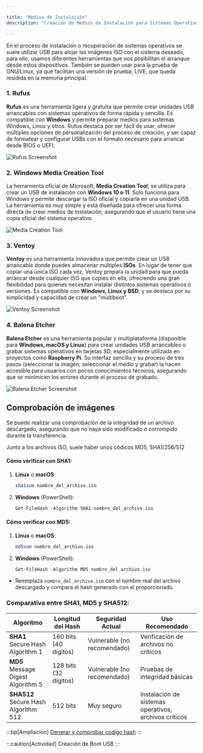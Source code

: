 ```yaml
---

title: "Medios de Instalación"
description: "Creación de Medios de Instalación para Sistemas Operativos"

---
```


En el proceso de instalación o recuperación de sistemas operativos se suele utilizar USB para alojar las imágenes ISO con el sistema deseado, para ello, usamos diferentes herramientas que nos posibilitan el arranque desde estos dispositivos. También se pueden usar para la prueba de GNU/Linux, ya que facilitan una versión de prueba, LIVE, que queda residida en la memoria principal.

### **1. Rufus**

**Rufus** es una herramienta ligera y gratuita que permite crear unidades USB arrancables con sistemas operativos de forma rápida y sencilla. Es compatible con **Windows** y permite preparar medios para sistemas Windows, Linux y otros. Rufus destaca por ser fácil de usar, ofrecer múltiples opciones de personalización del proceso de creación, y ser capaz de formatear y configurar USBs con el formato necesario para arrancar desde BIOS o UEFI.

![Rufus Screenshot](https://www.muycomputer.com/wp-content/uploads/2024/01/Rufus_4.4_2.jpg)

### **2. Windows Media Creation Tool**
La herramienta oficial de Microsoft, **Media Creation Tool**, se utiliza para crear un USB de instalación con **Windows 10 o 11**. Solo funciona para Windows y permite descargar la ISO oficial y copiarla en una unidad USB. La herramienta es muy simple y está diseñada para ofrecer una forma directa de crear medios de instalación, asegurando que el usuario tiene una copia oficial del sistema operativo.

![Media Creation Tool](https://i.pcmag.com/imagery/articles/03QnHC6QB3gY2bDJffjcQfT-17..v1633982627.jpg)

### **3. Ventoy**
**Ventoy** es una herramienta innovadora que permite crear un USB arrancable donde puedes almacenar múltiples **ISOs**. En lugar de tener que copiar una única ISO cada vez, Ventoy prepara la unidad para que pueda arrancar desde cualquier ISO que copies en ella, ofreciendo una gran flexibilidad para quienes necesitan instalar distintos sistemas operativos o versiones. Es compatible con **Windows, Linux y BSD**, y se destaca por su simplicidad y capacidad de crear un "multiboot".

![Ventoy Screenshot](https://i.ytimg.com/vi/2ArBuQMsk9U/maxresdefault.jpg)

### **4. Balena Etcher**
**Balena Etcher** es una herramienta popular y multiplataforma (disponible para **Windows, macOS y Linux**) para crear unidades USB arrancables o grabar sistemas operativos en tarjetas SD, especialmente utilizada en proyectos como **Raspberry Pi**. Su interfaz sencilla y su proceso de tres pasos (seleccionar la imagen, seleccionar el medio y grabar) la hacen accesible para usuarios con pocos conocimientos técnicos, asegurando que se minimicen los errores durante el proceso de grabado.

![Balena Etcher Screenshot](https://img.utdstc.com/screen/482/355/482355a38061f7f7e2c94a1f556c847a550c4c647ecaedc5ceb3237d15b64f91:600)


## Comprobación de imágenes

Se puede realizar una comprobación de la integridad de un archivo descargado, asegurando que no haya sido modificado o corrompido durante la transferencia.

Junto a los archivos ISO, suele haber unos códicos MD5, SHA1/256/512

#### Cómo verificar con SHA1:

1. **Linux** o **macOS**:

   ```sh frame="none"
   sha1sum nombre_del_archivo.iso
   ```

2. **Windows** (PowerShell):

   ```powershell frame="none"
   Get-FileHash -Algorithm SHA1 nombre_del_archivo.iso
   ```

#### Cómo verificar con MD5:

1. **Linux** o **macOS**:

   ```sh frame="none"
   md5sum nombre_del_archivo.iso
   ```

2. **Windows** (PowerShell):

   ```powershell frame="none"
   Get-FileHash -Algorithm MD5 nombre_del_archivo.iso
   ```

- Reemplaza `nombre_del_archivo.iso` con el nombre real del archivo descargado y compara el hash generado con el proporcionado.

### **Comparativa entre SHA1, MD5 y SHA512**:

| **Algoritmo** | **Longitud del Hash** | **Seguridad Actual**      | **Uso Recomendado**                  |
|---------------|-----------------------|---------------------------|--------------------------------------|
| **SHA1** Secure Hash Algorithm 1     | 160 bits (40 dígitos) | Vulnerable (no recomendado) | Verificación de archivos no críticos |
| **MD5** Message Digest Algorithm 5      | 128 bits (32 dígitos) | Vulnerable (no recomendado) | Pruebas de integridad básicas        |
| **SHA512** Secure Hash Algorithm 512   | 512 bits              | Muy seguro                | Instalación de sistemas operativos, archivos críticos |

:::tip[Ampliación]
[Generar y comprobar codigo hash](https://geekland.eu/como-generar-y-verificar-el-hash-de-archivos-en-linux/)
:::

:::caution[Actividad]
Creación de Boot USB
:::
